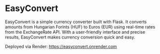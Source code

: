 # EasyConvert

EasyConvert is a simple currency converter built with Flask. 
It converts amounts from Hungarian Forints (HUF) to Euros (EUR) using real-time rates from the ExchangeRate API. With a user-friendly interface and precise results, EasyConvert makes currency conversion quick and easy.

Deployed via Render:
https://easyconvert.onrender.com
